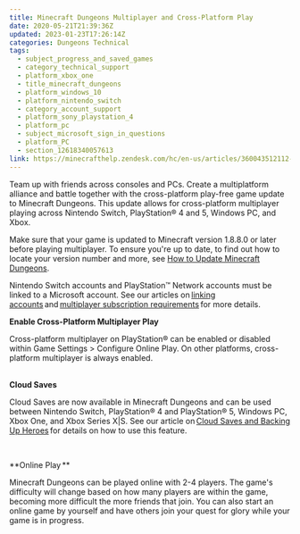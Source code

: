 ```yaml
---
title: Minecraft Dungeons Multiplayer and Cross-Platform Play
date: 2020-05-21T21:39:36Z
updated: 2023-01-23T17:26:14Z
categories: Dungeons Technical
tags:
  - subject_progress_and_saved_games
  - category_technical_support
  - platform_xbox_one
  - title_minecraft_dungeons
  - platform_windows_10
  - platform_nintendo_switch
  - category_account_support
  - platform_sony_playstation_4
  - platform_pc
  - subject_microsoft_sign_in_questions
  - platform_PC
  - section_12618340057613
link: https://minecrafthelp.zendesk.com/hc/en-us/articles/360043512112-Minecraft-Dungeons-Multiplayer-and-Cross-Platform-Play
---
```


Team up with friends across consoles and PCs. Create a multiplatform alliance and battle together with the cross-platform play-free game update to Minecraft Dungeons. This update allows for cross-platform multiplayer playing across Nintendo Switch, PlayStation® 4 and 5, Windows PC, and Xbox. 

Make sure that your game is updated to Minecraft version 1.8.8.0 or later before playing multiplayer. To ensure you're up to date, to find out how to locate your version number and more, see [How to Update Minecraft Dungeons](https://help.minecraft.net/hc/en-us/articles/4409826812173-Minecraft-Dungeons-Download-and-Installation-FAQ#h_01FG7WEN7BM1GT5NQW3HHP7791).

Nintendo Switch accounts and PlayStation™ Network accounts must be linked to a Microsoft account. See our articles on [linking accounts](https://help.minecraft.net/hc/en-us/articles/4409836530189-Minecraft-Dungeons-Account-Issues-FAQ#h_01FG811RVSQAD27ZFVY036A5EQ) and [multiplayer subscription requirements](https://help.minecraft.net/hc/en-us/articles/4409836530189-Minecraft-Dungeons-Account-Issues-FAQ#h_01FG8113WTQC2TQ5GT9GA0B2X5) for more details. 

**Enable Cross-Platform Multiplayer Play** 

Cross-platform multiplayer on PlayStation® can be enabled or disabled within Game Settings \> Configure Online Play. On other platforms, cross-platform multiplayer is always enabled. \
 

**Cloud Saves** 

Cloud Saves are now available in Minecraft Dungeons and can be used between Nintendo Switch, PlayStation® 4 and PlayStation® 5, Windows PC, Xbox One, and Xbox Series X\|S. See our article on [Cloud Saves and Backing Up Heroes](https://help.minecraft.net/hc/en-us/articles/360043504492) for details on how to use this feature. 

  

**Online Play ** 

Minecraft Dungeons can be played online with 2-4 players. The game's difficulty will change based on how many players are within the game, becoming more difficult the more friends that join. You can also start an online game by yourself and have others join your quest for glory while your game is in progress.
